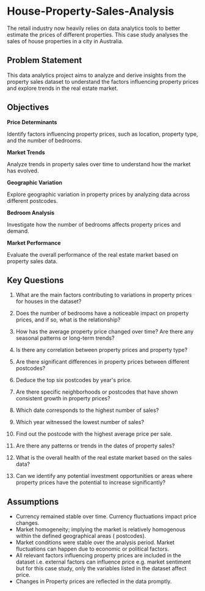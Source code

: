 # House-Property-Sales-Analysis
The retail industry now heavily relies on data analytics tools to better estimate the prices of different properties. This case study analyses the sales of house properties in a city in Australia.

## Problem Statement

This data analytics project aims to analyze and derive insights from the property sales dataset  to  understand the factors influencing property prices and explore trends in the real estate market.

## Objectives
 **Price Determinants**
 
 Identify  factors influencing property prices, such as location, property type, and the number of bedrooms.

**Market Trends**

Analyze trends in property sales over time to understand how the market has evolved.

**Geographic Variation**

Explore geographic variation in property prices by analyzing data across different postcodes.

 **Bedroom Analysis**

 Investigate how the number of bedrooms affects property prices and demand.

 **Market Performance**
 
 Evaluate the overall performance of the real estate market based on property sales data.

## Key Questions

1. What are the main factors contributing to variations in property prices for houses in the dataset?

2. Does the number of bedrooms have a noticeable impact on property prices, and if so, what is the relationship?

3. How has the average property price changed over time? Are there any seasonal patterns or long-term trends?

4.  Is there any correlation between property prices and property type?

5. Are there significant differences in property prices between different postcodes?

6. Deduce the top six postcodes by year's price.

7.  Are there  specific neighborhoods or postcodes that have shown consistent growth in property prices?

8.  Which date corresponds to the highest number of sales?

9.  Which year witnessed the lowest number of sales?

10. Find out the postcode with the highest average price per sale.

11. Are there any patterns or trends in the dates of property sales?

12.  What is the overall health of the real estate market based on the sales data?

13.   Can we identify any potential investment opportunities or areas where property prices have the potential to increase significantly?

## Assumptions
  - Currency remained stable over time. Currency fluctuations impact price changes.
  - Market homogeneity; implying  the market is relatively homogenous within the defined geographical areas ( postcodes).
  - Market conditions were stable over the analysis period. Market fluctuations can happen due to economic or political factors.
  - All relevant factors influencing property prices are included in the dataset i.e. external factors can influence price e.g. market sentiment but for this case study, only the variables listed in the dataset affect price.
  - Changes in Property prices are reflected in the data promptly.

